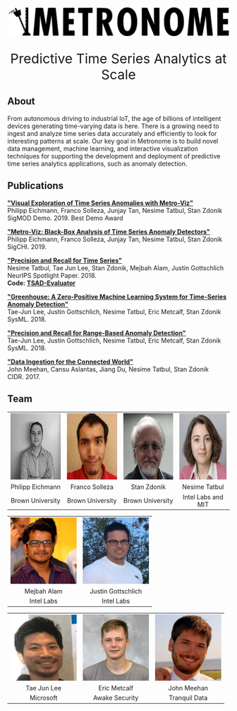 ![Metronome Logo](images/logo2.svg)
<p style="text-align: center; font-size:30px">Predictive Time Series Analytics at Scale</p>
  
  
## About

From autonomous driving to industrial IoT, the age of billions of intelligent devices generating time-varying data is here. There is a growing need to ingest and analyze time series data accurately and efficiently to look for interesting patterns at scale. Our key goal in Metronome is to build novel data management, machine learning, and interactive visualization techniques for supporting the development and deployment of predictive time series analytics applications, such as anomaly detection.

## Publications

**["Visual Exploration of Time Series Anomalies with
Metro-Viz"](resources/metroviz_sigmod_2019_poster.pdf)**  
Philipp Eichmann, Franco Solleza, Junjay Tan, Nesime Tatbul, Stan Zdonik  
SigMOD Demo. 2019. Best Demo Award  

**["Metro-Viz: Black-Box Analysis of Time Series Anomaly Detectors"](resources/metroviz_chi.pdf)**  
Philipp Eichmann, Franco Solleza, Junjay Tan, Nesime Tatbul, Stan Zdonik  
SigCHI. 2019.

**["Precision and Recall for Time Series"](resources/precision_recall_neurips.pdf)**  
Nesime Tatbul, Tae Jun Lee, Stan Zdonik, Mejbah Alam, Justin Gottschlich  
NeurIPS Spotlight Paper. 2018.  
**Code: [TSAD-Evaluator](https://github.com/IntelLabs/TSAD-Evaluator)**

**["Greenhouse: A Zero-Positive Machine Learning System for Time-Series Anomaly
Detection"](resources/greenhouse_sysml.pdf)**  
Tae-Jun Lee, Justin Gottschlich, Nesime Tatbul, Eric Metcalf, Stan Zdonik  
SysML. 2018.

**["Precision and Recall for Range-Based Anomaly Detection"](resources/precision_recall_sysml.pdf)**  
Tae-Jun Lee, Justin Gottschlich, Nesime Tatbul, Eric Metcalf, Stan Zdonik  
SysML. 2018.

**["Data Ingestion for the Connected World"](resources/greenhouse_sysml.pdf)**  
John Meehan, Cansu Aslantas, Jiang Du, Nesime Tatbul, Stan Zdonik  
CIDR. 2017.

## Team

<!--
<style type="text/css">
.tg  {border-collapse:collapse;border-spacing:0;}
.tg td{border-color:black;border-style:solid;border:0px;font-family:Arial, sans-serif;font-size:14px;
  overflow:hidden;padding:10px 5px;word-break:normal;}
.tg th{border-color:black;border-style:solid;border:0px;font-family:Arial, sans-serif;font-size:14px;
  font-weight:normal;overflow:hidden;padding:10px 5px;word-break:normal;}
.tg .tg-0lax{text-align:left;vertical-align:top}
</style> -->
<table style="border:0px; text-align:center;">
<tbody>
  <tr style="border:0px; text-align:center;">
    <td style="border:0px; text-align:center;"><img src="images/philipp_eichmann.jpg" width="150" height="150"></td>
    <td style="border:0px; text-align:center;"><img src="images/franco_solleza.jpg" width="150" height="150"></td>
    <td style="border:0px; text-align:center;"><img src="images/stan_zdonik.jpg" width="150" height="150"></td>
    <td style="border:0px; text-align:center;"><img src="images/nesime_tatbul.jpg" width="150" height="150"></td>
  </tr>
  <tr style="border:0px; text-align:center;">
    <td style="border:0px; text-align:center;">Philipp Eichmann</td>
    <td style="border:0px; text-align:center;">Franco Solleza</td>
    <td style="border:0px; text-align:center;">Stan Zdonik</td>
    <td style="border:0px; text-align:center;">Nesime Tatbul</td>
  </tr>
  <tr style="border:0px; text-align:center;">
    <td style="border:0px; text-align:center;">Brown University</td>
    <td style="border:0px; text-align:center;">Brown University</td>
    <td style="border:0px; text-align:center;">Brown University</td>
    <td style="border:0px; text-align:center;">Intel Labs and MIT</td>
  </tr>
</tbody>
</table>

<table style="border:0px; text-align:center;">
<tbody>
  <tr style="border:0px; text-align:center;">
    <td style="border:0px; text-align:center;"><img src="images/mejbah_alam.jpeg" width="150" height="150"></td>
    <td style="border:0px; text-align:center;"><img src="images/justin_gottschlich.jpg" width="150" height="150"></td>
  </tr>
  <tr style="border:0px; text-align:center;">
    <td style="border:0px; text-align:center;">Mejbah Alam</td>
    <td style="border:0px; text-align:center;">Justin Gottschlich</td>
  </tr>
  <tr style="border:0px; text-align:center;">
    <td style="border:0px; text-align:center;">Intel Labs</td>
    <td style="border:0px; text-align:center;">Intel Labs</td>
  </tr>
</tbody>
</table>

<table style="border:0px; text-align:center;">
<tbody>
  <tr style="border:0px; text-align:center;">
    <td style="border:0px; text-align:center;"><img src="images/tj_lee.png" width="150" height="150"></td>
    <td style="border:0px; text-align:center;"><img src="images/eric_metcalf.jpg" width="150" height="150"></td>
    <td style="border:0px; text-align:center;"><img src="images/john_meehan.jpg" width="150" height="150"></td>
  </tr>
  <tr style="border:0px; text-align:center;">
    <td style="border:0px; text-align:center;">Tae Jun Lee</td>
    <td style="border:0px; text-align:center;">Eric Metcalf</td>
    <td style="border:0px; text-align:center;">John Meehan</td>
  </tr>
  <tr style="border:0px; text-align:center;">
    <td style="border:0px; text-align:center;">Microsoft</td>
    <td style="border:0px; text-align:center;">Awake Security</td>
    <td style="border:0px; text-align:center;">Tranquil Data</td>
  </tr>
</tbody>
</table>
